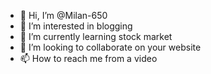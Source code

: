 - 👋 Hi, I’m @Milan-650
- 👀 I’m interested in blogging
- 🌱 I’m currently learning stock market
- 💞️ I’m looking to collaborate on your website
- 📫 How to reach me from a video

<!---
Milan-650/Milan-650 is a ✨ special ✨ repository because its `README.md` (this file) appears on your GitHub profile.
You can click the Preview link to take a look at your changes.
--->
